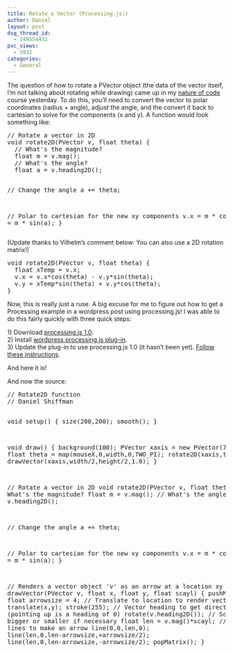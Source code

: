 ```yaml
---
title: Rotate a Vector (Processing.js!)
author: Daniel
layout: post
dsq_thread_id:
  - 249554432
pvc_views:
  - 5932
categories:
  - General
---
```

<p>The question of how to rotate a PVector object (the data of the vector itself, I&#8217;m not talking about rotating while drawing) came up in my <a href="http://www.shiffman.net/teaching/nature/">nature of code</a> course yesterday.   To do this, you&#8217;ll need to convert the vector to polar coordinates (radius + angle), adjust the angle, and the convert it back to cartesian to solve for the components (x and y).  A function would look something like:</p>
<pre lang="java">
// Rotate a vector in 2D
void rotate2D(PVector v, float theta) {
  // What's the magnitude?
  float m = v.mag();
  // What's the angle?
  float a = v.heading2D();
  
  // Change the angle
  a += theta;
  
  // Polar to cartesian for the new xy components
  v.x = m * cos(a);
  v.y = m * sin(a);
}
</pre>
<p>(Update thanks to Vilhelm&#8217;s comment below: You can also use a 2D rotation matrix!)</p>
<pre lang="java">
void rotate2D(PVector v, float theta) {
  float xTemp = v.x;
  v.x = v.x*cos(theta) - v.y*sin(theta);
  v.y = xTemp*sin(theta) + v.y*cos(theta);
}
</pre>
<p>Now, this is really just a ruse.  A big excuse for me to figure out how to get a Processing example in a wordpress post using processing.js!  I was able to do this fairly quickly with three quick steps:</p>
<p>1) Download <a href="http://processingjs.org/download">processing.js 1.0</a>.<br />
2) Install <a href="http://wordpress.org/extend/plugins/processingjs/">wordpress processing.js plug-in</a>.<br />
3) Update the plug-in to use processing.js 1.0 (it hasn&#8217;t been yet).  <a href="http://wordpress.org/support/topic/plugin-processing-js-updating-to-processingjs-10">Follow these instructions</a>.</p>
<p>And here it is!</p>
<p><script type="application/processing">
// Rotate2D function
// Daniel Shiffman</p>
<p>void setup() {
  size(200,200);
  smooth();
}</p>
<p>void draw() {
  background(100);
  PVector xaxis = new PVector(75,0);
  float theta = map(mouseX,0,width,0,TWO_PI);
  rotate2D(xaxis,theta);
  drawVector(xaxis,width/2,height/2,1.0);
}</p>
<p>// Rotate a vector in 2D
void rotate2D(PVector v, float theta) {
  // What's the magnitude?
  float m = v.mag();
  // What's the angle?
  float a = v.heading2D();</p>
<p>  // Change the angle
  a += theta;</p>
<p>  // Now use polar to cartesian coordinates to calculate the new xy components
  v.x = m * cos(a);
  v.y = m * sin(a);
}</p>
<p>// Renders a vector object 'v' as an arrow and a location 'loc'
void drawVector(PVector v, float x, float y, float scayl) {
  pushMatrix();
  float arrowsize = 4;
  // Translate to location to render vector
  translate(x,y);
  stroke(255);
  // Call vector heading function to get direction (note that pointing up is a heading of 0) and rotate
  rotate(v.heading2D());
  // Calculate length of vector &#038; scale it to be bigger or smaller if necessary
  float len = v.mag()*scayl;
  // Draw three lines to make an arrow (draw pointing up since we've rotate to the proper direction)
  line(0,0,len,0);
  line(len,0,len-arrowsize,+arrowsize/2);
  line(len,0,len-arrowsize,-arrowsize/2);
  popMatrix();
}
</script></p>
<p>And now the source:</p>
<pre lang="java">
// Rotate2D function
// Daniel Shiffman

void setup() {
  size(200,200);
  smooth();
}

void draw() {
  background(100);
  PVector xaxis = new PVector(75,0);
  float theta = map(mouseX,0,width,0,TWO_PI);
  rotate2D(xaxis,theta);
  drawVector(xaxis,width/2,height/2,1.0);
}

// Rotate a vector in 2D
void rotate2D(PVector v, float theta) {
  // What's the magnitude?
  float m = v.mag();
  // What's the angle?
  float a = v.heading2D();
  
  // Change the angle
  a += theta;
  
  // Polar to cartesian for the new xy components
  v.x = m * cos(a);
  v.y = m * sin(a);
}

// Renders a vector object 'v' as an arrow at a location xy
void drawVector(PVector v, float x, float y, float scayl) {
  pushMatrix();
  float arrowsize = 4;
  // Translate to location to render vector
  translate(x,y);
  stroke(255);
  // Vector heading to get direction (pointing up is a heading of 0)
  rotate(v.heading2D());
  // Scale it to be bigger or smaller if necessary
  float len = v.mag()*scayl;
  // Draw three lines to make an arrow
  line(0,0,len,0);
  line(len,0,len-arrowsize,+arrowsize/2);
  line(len,0,len-arrowsize,-arrowsize/2);
  popMatrix();
}
</pre>
